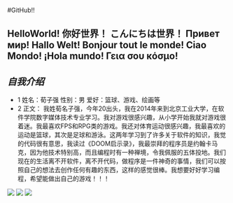 #GitHub!!
## HelloWorld! 你好世界！ こんにちは世界！ Привет  мир! Hallo Welt! Bonjour tout le monde! Ciao Mondo! ¡Hola mundo! Γεια σου κόσμο!
## *自我介绍*
* 1 姓名：荀子强
    性别：男 
    爱好：篮球、游戏、绘画等
* 2 正文：
    我姓荀名子强，今年20出头，我在2014年来到北京工业大学，在软件学院数字媒体技术专业学习。我对游戏很感兴趣，从小学开始我就对游戏很着迷。我最喜欢FPS和RPG类的游戏。我还对体育运动很感兴趣，我最喜欢的运动是篮球，其次是足球和游泳。这两年学习到了许多关于软件的知识，我觉的代码很有意思，我读过《DOOM启示录》，我最崇拜的程序员是约翰卡马克，因为他技术特别高，而且编程时有一种禅境，令我佩服的五体投地。我们现在的生活离不开软件，离不开代码，做程序是一件神奇的事情，我们可以按照自己的想法去创作任何有趣的东西，这样的感觉很棒。我想要好好学习编程，希望能做出自己的游戏！！！




![](http://img1.cache.netease.com/catchpic/3/34/3482CB04ECA0C02A1140052087FBA9CB.jpg)
![](http://n.sinaimg.cn/default/20151026/-GwD-fxizwsf8862565.jpg)
![](https://upload.wikimedia.org/wikipedia/zh/c/cb/Doom_logo.png)
